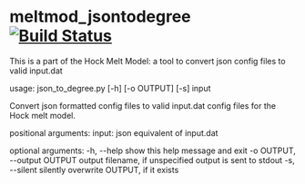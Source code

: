 meltmod_jsontodegree [![Build Status](https://secure.travis-ci.org/fmuzf/meltmod_jsontodegree.png)](http://travis-ci.org/fmuzf/meltmod_jsontodegree)
====================

This is a part of the Hock Melt Model: a tool to convert json config files to valid input.dat

usage: json_to_degree.py [-h] [-o OUTPUT] [-s] input

Convert json formatted config files to valid input.dat config files for the
Hock melt model.

positional arguments:
  input:                json equivalent of input.dat

optional arguments:
  -h, --help            show this help message and exit
  -o OUTPUT, --output OUTPUT output filename, if unspecified output is sent to stdout
  -s, --silent          silently overwrite OUTPUT, if it exists

